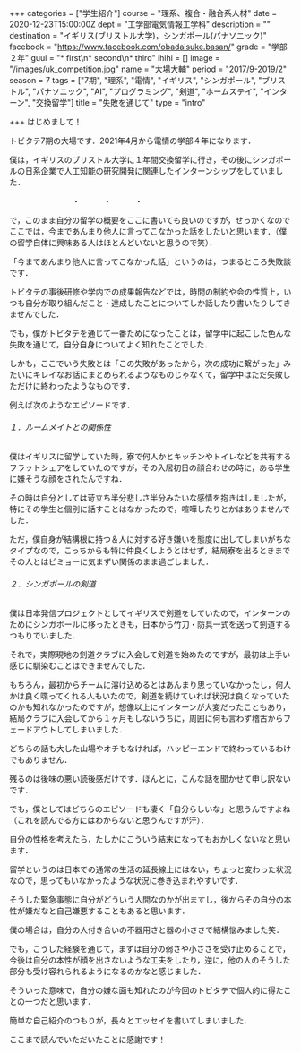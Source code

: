 +++
categories = ["学生紹介"]
course = "理系、複合・融合系人材"
date = 2020-12-23T15:00:00Z
dept = "工学部電気情報工学科"
description = ""
destination = "イギリス(ブリストル大学)，シンガポール(パナソニック)"
facebook = "https://www.facebook.com/obadaisuke.basan/"
grade = "学部２年"
guui = "* first\n* second\n* third"
ihihi = []
image = "/images/uk_competition.jpg"
name = "大場大輔"
period = "2017/9-2019/2"
season = 7
tags = ["7期", "理系", "電情", "イギリス", "シンガポール", "ブリストル", "パナソニック", "AI", "プログラミング", "剣道", "ホームステイ", "インターン", "交換留学"]
title = "失敗を通じて"
type = "intro"

+++
はじめまして！

トビタテ7期の大場です．2021年4月から電情の学部４年になります．

僕は，イギリスのブリストル大学に１年間交換留学に行き，その後にシンガポールの日系企業で人工知能の研究開発に関連したインターンシップをしていました．

　　　　　　　　・　　　・　　　・

で，このまま自分の留学の概要をここに書いても良いのですが，せっかくなのでここでは，今まであんまり他人に言ってこなかった話をしたいと思います．（僕の留学自体に興味ある人はほとんどいないと思うので笑）．

「今まであんまり他人に言ってこなかった話」というのは，つまるところ失敗談です．

トビタテの事後研修や学内での成果報告などでは，時間の制約や会の性質上，いつも自分が取り組んだこと・達成したことについてしか話したり書いたりしてきませんでした．

でも，僕がトビタテを通じて一番ためになったことは，留学中に起こした色んな失敗を通じて，自分自身についてよく知れたことでした．

しかも，ここでいう失敗とは「この失敗があったから，次の成功に繋がった」みたいにキレイなお話にまとめられるようなものじゃなくて，留学中はただ失敗しただけに終わったようなものです．

例えば次のようなエピソードです．

###### １．ルームメイトとの関係性

僕はイギリスに留学していた時，寮で何人かとキッチンやトイレなどを共有するフラットシェアをしていたのですが，その入居初日の顔合わせの時に，ある学生に嫌そうな顔をされたんですね．

その時は自分としては苛立ち半分悲しさ半分みたいな感情を抱きはしましたが，特にその学生と個別に話すことはなかったので，喧嘩したりとかはありませんでした．

ただ，僕自身が結構根に持つ＆人に対する好き嫌いを態度に出してしまいがちなタイプなので，こっちからも特に仲良くしようとはせず，結局寮を出るときまでその人とはビミョーに気まずい関係のまま過ごしました．

###### ２．シンガポールの剣道

僕は日本発信プロジェクトとしてイギリスで剣道をしていたので，インターンのためにシンガポールに移ったときも，日本から竹刀・防具一式を送って剣道するつもりでいました．

それで，実際現地の剣道クラブに入会して剣道を始めたのですが，最初は上手い感じに馴染むことはできませんでした．

もちろん，最初からチームに溶け込めるとはあんまり思っていなかったし，何人かは良く喋ってくれる人もいたので，剣道を続けていれば状況は良くなっていたのかも知れなかったのですが，想像以上にインターンが大変だったこともあり，結局クラブに入会してから１ヶ月もしないうちに，周囲に何も言わず稽古からフェードアウトしてしまいました．

どちらの話も大した山場やオチもなければ，ハッピーエンドで終わっているわけでもありません．

残るのは後味の悪い読後感だけです．ほんとに，こんな話を聞かせて申し訳ないです．

でも，僕としてはどちらのエピソードも凄く「自分らしいな」と思うんですよね（これを読んでる方にはわからないと思うんですが汗）．

自分の性格を考えたら，たしかにこういう結末になってもおかしくないなと思います．

留学というのは日本での通常の生活の延長線上にはない，ちょっと変わった状況なので，思ってもいなかったような状況に巻き込まれやすいです．

そうした緊急事態に自分がどういう人間なのかが出ますし，後からその自分の本性が嫌だなと自己嫌悪することもあると思います．

僕の場合は，自分の人付き合いの不器用さと器の小ささで結構悩みました笑．

でも，こうした経験を通じて，まずは自分の弱さや小ささを受け止めることで，今後は自分の本性が顔を出さないような工夫をしたり，逆に，他の人のそうした部分も受け容れられるようになるのかなと感じました．

そういった意味で，自分の嫌な面も知れたのが今回のトビタテで個人的に得たことの一つだと思います．

簡単な自己紹介のつもりが，長々とエッセイを書いてしまいました．

ここまで読んでいただいたことに感謝です！